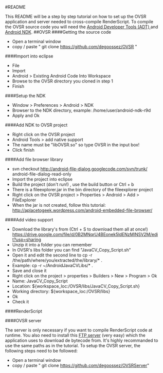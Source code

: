 #README

This README will be a step by step tutorial on how to set up the OVSR application and server needed to cross-compile RenderScript.
To compile the OVSR source code you will need the [Android Developer Tools (ADT) ](https://developer.android.com/sdk/installing/bundle.html) and [Android NDK](https://developer.android.com/tools/sdk/ndk/index.html#Installing).
##OVSR
####Getting the source code
* Open a terminal window
* copy / paste " git clone https://github.com/degoossez/OVSR "

####Import into eclipse
* File 
* Import
* Android > Existing Android Code Into Workspace
* Browse to the OVSR directory you cloned in step 1
* Finish

####Setup the NDK
* Window > Preferences > Android > NDK
* Browser to the NDK directory, example: /home/user/android-ndk-r9d
* Apply and Ok

####Add NDK to OVSR project
* Right click on the OVSR project
* Android Tools > add native support 
* The name must be "libOVSR.so" so type OVSR in the input box!
* Click finish

####Add file browser library
* svn checkout http://android-file-dialog.googlecode.com/svn/trunk/ android-file-dialog-read-only
* Import the project into eclipse
* Build the project (don't run!) , use the build button or Ctrl + b
* There is a fileexplorer.jar in the bin directory of the fileexplorer project
* Right click on the OVSR project > Properties > Android > Add > FileExplorer
* When the jar is not created, follow this tutorial: http://aplacetogeek.wordpress.com/android-embedded-file-browser/

####Add video support
* Download the library's from (Ctrl + S to download them all at once!) https://drive.google.com/file/d/0B2MNqrU4BEonek5ldENzMlNSV2M/edit?usp=sharing  
* Unzip it into a folder you can remember
* In OVSR's libs folder you can find "JavaCV_Copy_Script.sh" 
* Open it and edit the second line to cp -r /the/path/where/you/extracted/the/library/* .
* Example: cp -r ~/AndroidJavaCVLibs/* .
* Save and close it
* Right click on the project > properties > Builders > New > Program > Ok
* Name: JavaCV_Copy_Script
* Location: ${workspace_loc:/OVSR/libs/JavaCV_Copy_Script.sh}
* Working directory: ${workspace_loc:/OVSR/libs}
* Ok
* Check it

####RenderScript

####OVSR server

The server is only necessary if you want to compile RenderScript code at runtime.
You also need to install this [FTP server](https://help.ubuntu.com/community/PureFTP) (very easy) which the application uses to download de bytecode from. It's highly recommanded to use the same paths as in the tutorial.
To setup the OVSR server, the following steps need to be followed:
* Open a terminal window
* copy / paste " git clone https://github.com/degoossez/OVSRServer"


